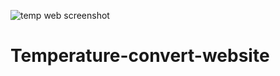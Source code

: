 ![temp web screenshot](https://user-images.githubusercontent.com/130470384/233274607-7f58b72e-b3ad-45c3-a0de-a565464c16b4.PNG)
# Temperature-convert-website
